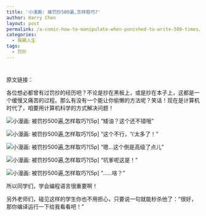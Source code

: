 ```yaml
---
title: '小漫画: 被罚抄500遍,怎样取巧?'
author: Harry Chen
layout: post
permalink: /a-comic-how-to-manipulate-when-punished-to-write-500-times/
categories:
  - 挨踢人生
tags:
  - 罚抄
---
```

# 

原文链接：

各位想必都曾有过罚抄的经历吧？不论是抄在黑板上，或是抄在本子上，这都是一个缓慢又痛苦的过程。那么有没有一个能让你偷懒的方法呢？笑话！现在是计算机时代了，咱要用计算机科学的方式解决问题！

![小漫画: 被罚抄500遍,怎样取巧?\[5p\]][1]
“矮油？这个还不错哦”

![小漫画: 被罚抄500遍,怎样取巧?\[5p\]][2]
“这个不行，‘\’太多了！”

![小漫画: 被罚抄500遍,怎样取巧?\[5p\]][3]
“嗯…这个倒是高级了点儿”

![小漫画: 被罚抄500遍,怎样取巧?\[5p\]][4]
“坑爹呢这是！”

![小漫画: 被罚抄500遍,怎样取巧?\[5p\]][5]
“……啥？”

所以同学们，学会编程语言很重要啊！

另外老师们，碰见这样的学生你也不用担心，只要说一句就能秒杀他了：“很好，那你编译运行一下给我看看吧！”

   [1]: http://ww2.sinaimg.cn/bmiddle/70444f0agw1dk6kxmdhfqj.jpg ()
   [2]: http://ww2.sinaimg.cn/bmiddle/70444f0agw1dk6l1sqeqsj.jpg ()
   [3]: http://ww2.sinaimg.cn/bmiddle/70444f0agw1dk6l27ycz9j.jpg ()
   [4]: http://ww3.sinaimg.cn/bmiddle/70444f0agw1dk6l36nd0fj.jpg ()
   [5]: http://ww2.sinaimg.cn/bmiddle/70444f0agw1dk6l3q0c1pj.jpg ()
